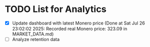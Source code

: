 # TODO List for Analytics

- [x] Update dashboard with latest Monero price  (Done at Sat Jul 26 23:02:02 2025: Recorded real Monero price: 323.09 in MARKET_DATA.md)
- [ ] Analyze retention data